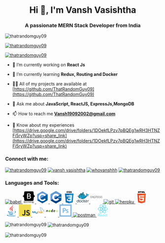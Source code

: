 <h1 align="center">Hi 👋, I'm Vansh Vasishtha</h1>
<h3 align="center">A passionate MERN Stack Developer from India</h3>

<img align="right" alt="" width="290" src="https://user-images.githubusercontent.com/55389276/140866485-8fb1c876-9a8f-4d6a-98dc-08c4981eaf70.gif">

<p align="left"> <img src="https://komarev.com/ghpvc/?username=thatrandomguy09&label=Profile%20views&color=0e75b6&style=flat" alt="thatrandomguy09" /> </p>

<p align="left"> <a href="https://github.com/ryo-ma/github-profile-trophy"><img src="https://github-profile-trophy.vercel.app/?username=thatrandomguy09" alt="thatrandomguy09" /></a> </p>

<p align="left"> <a href="https://twitter.com/thatrandomguy09" target="blank"><img src="https://img.shields.io/twitter/follow/thatrandomguy09?logo=twitter&style=for-the-badge" alt="thatrandomguy09" /></a> </p>

- 🔭 I’m currently working on **React Js**

- 🌱 I’m currently learning **Redux, Routing and Docker**

- 👨‍💻 All of my projects are available at [https://github.com/ThatRandomGuy09](https://github.com/ThatRandomGuy09)

- 💬 Ask me about **JavaScript, ReactJS, ExpressJs,MongoDB**

- 📫 How to reach me **Vansh19092002@gmail.com**

- 📄 Know about my experiences [https://drive.google.com/drive/folders/1DOekfLPzv7pBQEg1wRH3HTNZFi5ryWZp?usp=share_link](https://drive.google.com/drive/folders/1DOekfLPzv7pBQEg1wRH3HTNZFi5ryWZp?usp=share_link)

<h3 align="left">Connect with me:</h3>
<p align="left">
<a href="https://twitter.com/thatrandomguy09" target="blank"><img align="center" src="https://raw.githubusercontent.com/rahuldkjain/github-profile-readme-generator/master/src/images/icons/Social/twitter.svg" alt="thatrandomguy09" height="30" width="40" /></a>
<a href="https://fb.com/vansh vasishtha" target="blank"><img align="center" src="https://raw.githubusercontent.com/rahuldkjain/github-profile-readme-generator/master/src/images/icons/Social/facebook.svg" alt="vansh vasishtha" height="30" width="40" /></a>
<a href="https://instagram.com/whovanshhh" target="blank"><img align="center" src="https://raw.githubusercontent.com/rahuldkjain/github-profile-readme-generator/master/src/images/icons/Social/instagram.svg" alt="whovanshhh" height="30" width="40" /></a>
<a href="https://www.leetcode.com/thatrandomguy09" target="blank"><img align="center" src="https://raw.githubusercontent.com/rahuldkjain/github-profile-readme-generator/master/src/images/icons/Social/leet-code.svg" alt="thatrandomguy09" height="30" width="40" /></a>
</p>

<h3 align="left">Languages and Tools:</h3>
<p align="left"> <a href="https://babeljs.io/" target="_blank" rel="noreferrer"> <img src="https://www.vectorlogo.zone/logos/babeljs/babeljs-icon.svg" alt="babel" width="40" height="40"/> </a> <a href="https://getbootstrap.com" target="_blank" rel="noreferrer"> <img src="https://raw.githubusercontent.com/devicons/devicon/master/icons/bootstrap/bootstrap-plain-wordmark.svg" alt="bootstrap" width="40" height="40"/> </a> <a href="https://www.cprogramming.com/" target="_blank" rel="noreferrer"> <img src="https://raw.githubusercontent.com/devicons/devicon/master/icons/c/c-original.svg" alt="c" width="40" height="40"/> </a> <a href="https://www.w3schools.com/cpp/" target="_blank" rel="noreferrer"> <img src="https://raw.githubusercontent.com/devicons/devicon/master/icons/cplusplus/cplusplus-original.svg" alt="cplusplus" width="40" height="40"/> </a> <a href="https://www.w3schools.com/css/" target="_blank" rel="noreferrer"> <img src="https://raw.githubusercontent.com/devicons/devicon/master/icons/css3/css3-original-wordmark.svg" alt="css3" width="40" height="40"/> </a> <a href="https://www.docker.com/" target="_blank" rel="noreferrer"> <img src="https://raw.githubusercontent.com/devicons/devicon/master/icons/docker/docker-original-wordmark.svg" alt="docker" width="40" height="40"/> </a> <a href="https://expressjs.com" target="_blank" rel="noreferrer"> <img src="https://raw.githubusercontent.com/devicons/devicon/master/icons/express/express-original-wordmark.svg" alt="express" width="40" height="40"/> </a> <a href="https://git-scm.com/" target="_blank" rel="noreferrer"> <img src="https://www.vectorlogo.zone/logos/git-scm/git-scm-icon.svg" alt="git" width="40" height="40"/> </a> <a href="https://heroku.com" target="_blank" rel="noreferrer"> <img src="https://www.vectorlogo.zone/logos/heroku/heroku-icon.svg" alt="heroku" width="40" height="40"/> </a> <a href="https://www.w3.org/html/" target="_blank" rel="noreferrer"> <img src="https://raw.githubusercontent.com/devicons/devicon/master/icons/html5/html5-original-wordmark.svg" alt="html5" width="40" height="40"/> </a> <a href="https://www.java.com" target="_blank" rel="noreferrer"> <img src="https://raw.githubusercontent.com/devicons/devicon/master/icons/java/java-original.svg" alt="java" width="40" height="40"/> </a> <a href="https://developer.mozilla.org/en-US/docs/Web/JavaScript" target="_blank" rel="noreferrer"> <img src="https://raw.githubusercontent.com/devicons/devicon/master/icons/javascript/javascript-original.svg" alt="javascript" width="40" height="40"/> </a> <a href="https://www.mysql.com/" target="_blank" rel="noreferrer"> <img src="https://raw.githubusercontent.com/devicons/devicon/master/icons/mysql/mysql-original-wordmark.svg" alt="mysql" width="40" height="40"/> </a> <a href="https://nodejs.org" target="_blank" rel="noreferrer"> <img src="https://raw.githubusercontent.com/devicons/devicon/master/icons/nodejs/nodejs-original-wordmark.svg" alt="nodejs" width="40" height="40"/> </a> <a href="https://www.photoshop.com/en" target="_blank" rel="noreferrer"> <img src="https://raw.githubusercontent.com/devicons/devicon/master/icons/photoshop/photoshop-line.svg" alt="photoshop" width="40" height="40"/> </a> <a href="https://postman.com" target="_blank" rel="noreferrer"> <img src="https://www.vectorlogo.zone/logos/getpostman/getpostman-icon.svg" alt="postman" width="40" height="40"/> </a> <a href="https://reactjs.org/" target="_blank" rel="noreferrer"> <img src="https://raw.githubusercontent.com/devicons/devicon/master/icons/react/react-original-wordmark.svg" alt="react" width="40" height="40"/> </a> </p>

<p><img align="left" src="https://github-readme-stats.vercel.app/api/top-langs?username=thatrandomguy09&show_icons=true&locale=en&layout=compact" alt="thatrandomguy09" /></p>

<p>&nbsp;<img align="center" src="https://github-readme-stats.vercel.app/api?username=thatrandomguy09&show_icons=true&locale=en" alt="thatrandomguy09" /></p>

<p><img align="center" src="https://github-readme-streak-stats.herokuapp.com/?user=thatrandomguy09&" alt="thatrandomguy09" /></p>
